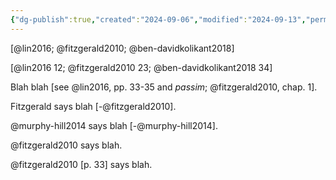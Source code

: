 ```yaml
---
{"dg-publish":true,"created":"2024-09-06","modified":"2024-09-13","permalink":"/00-system/manuscript/src/pandoc-citation-examples/","dgPassFrontmatter":true,"updated":"2024-09-13"}
---
```



[@lin2016; @fitzgerald2010; @ben-davidkolikant2018]

[@lin2016 12; @fitzgerald2010 23; @ben-davidkolikant2018 34]

Blah blah [see @lin2016, pp. 33-35 and *passim*; @fitzgerald2010, chap. 1].

Fitzgerald says blah [-@fitzgerald2010].

@murphy-hill2014 says blah [-@murphy-hill2014].

@fitzgerald2010 says blah.

@fitzgerald2010 [p. 33] says blah.
